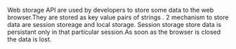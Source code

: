 Web storage API are used by developers to store some data to the web browser.They are stored as key value pairs of strings .
2 mechanism to store data are session storeage and local storage.
Session storage store data is persistant only in that particular session.As soon as the browser is closed the data is lost.